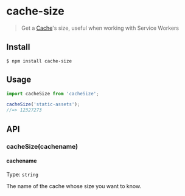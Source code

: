 # cache-size

> Get a [Cache](https://developer.mozilla.org/en-US/docs/Web/API/Cache)&#39;s size, useful when working with Service Workers


## Install

```
$ npm install cache-size
```


## Usage

```js
import cacheSize from 'cacheSize';

cacheSize('static-assets');
//=> 12327273
```


## API

### cacheSize(cachename)

#### cachename

Type: `string`

The name of the cache whose size you want to know.
